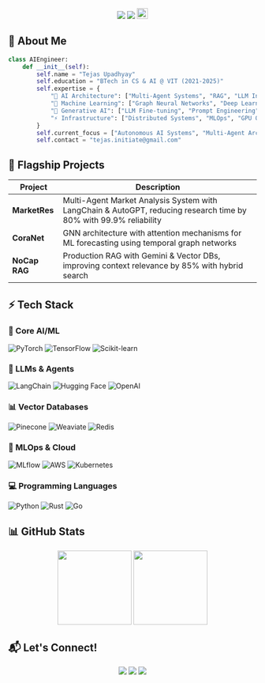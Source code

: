 <!-- Header -->
<div align="center">
  <img src="https://capsule-render.vercel.app/api?type=waving&color=gradient&customColorList=12,13,19,20,21&height=180&section=header&text=Tejas%20Upadhyay&fontSize=50&fontColor=ffffff&animation=fadeIn&fontAlignY=35&desc=AI%20Architecture%20Engineer%20%7C%20ML%20Systems%20Designer&descSize=16&descAlignY=55&descColor=ffffff" />

  <!-- Dynamic Typing + Profile Views in one line -->
  <img src="https://readme-typing-svg.demolab.com?font=Fira+Code&weight=600&size=22&duration=3000&pause=1000&color=7C3AED&center=true&vCenter=true&width=600&height=60&lines=Building+Autonomous+AI+Systems;Crafting+Multi-Agent+Architectures;Pushing+the+Boundaries+of+AGI" />
  <img src="https://komarev.com/ghpvc/?username=TejasUpadhyayy&style=flat-square&color=7C3AED&label=VIEWS" height="22" />
</div>

## 🚀 About Me
```python
class AIEngineer:
    def __init__(self):
        self.name = "Tejas Upadhyay"
        self.education = "BTech in CS & AI @ VIT (2021-2025)"
        self.expertise = {
            "🤖 AI Architecture": ["Multi-Agent Systems", "RAG", "LLM Integration", "Agent Orchestration"],
            "🧠 Machine Learning": ["Graph Neural Networks", "Deep Learning", "Transformers", "RL Agents"],
            "🔮 Generative AI": ["LLM Fine-tuning", "Prompt Engineering", "Vector DBs", "Knowledge Graphs"],
            "⚡ Infrastructure": ["Distributed Systems", "MLOps", "GPU Optimization", "CUDA"]
        }
        self.current_focus = ["Autonomous AI Systems", "Multi-Agent Architectures", "AGI-oriented Solutions"]
        self.contact = "tejas.initiate@gmail.com"
```

## 🎯 Flagship Projects
| Project | Description |
|---------|-------------|
| **MarketRes** | Multi-Agent Market Analysis System with LangChain & AutoGPT, reducing research time by 80% with 99.9% reliability |
| **CoraNet** | GNN architecture with attention mechanisms for ML forecasting using temporal graph networks |
| **NoCap RAG** | Production RAG with Gemini & Vector DBs, improving context relevance by 85% with hybrid search |

## ⚡ Tech Stack
### 🤖 Core AI/ML
![PyTorch](https://img.shields.io/badge/PyTorch-EE4C2C?style=flat-square&logo=pytorch&logoColor=white)
![TensorFlow](https://img.shields.io/badge/TensorFlow-FF6F00?style=flat-square&logo=tensorflow&logoColor=white)
![Scikit-learn](https://img.shields.io/badge/scikit--learn-F7931E?style=flat-square&logo=scikit-learn&logoColor=white)

### 🤖 LLMs & Agents
![LangChain](https://img.shields.io/badge/LangChain-121212?style=flat-square&logo=chainlink&logoColor=white)
![Hugging Face](https://img.shields.io/badge/Hugging%20Face-FFD21E?style=flat-square&logo=huggingface&logoColor=black)
![OpenAI](https://img.shields.io/badge/OpenAI-412991?style=flat-square&logo=openai&logoColor=white)

### 📊 Vector Databases
![Pinecone](https://img.shields.io/badge/Pinecone-000000?style=flat-square&logo=pinecone&logoColor=white)
![Weaviate](https://img.shields.io/badge/Weaviate-FF5F15?style=flat-square&logo=weaviate&logoColor=white)
![Redis](https://img.shields.io/badge/Redis-DC382D?style=flat-square&logo=redis&logoColor=white)

### 🔧 MLOps & Cloud
![MLflow](https://img.shields.io/badge/MLflow-0194E2?style=flat-square&logo=mlflow&logoColor=white)
![AWS](https://img.shields.io/badge/AWS-232F3E?style=flat-square&logo=amazon-aws&logoColor=white)
![Kubernetes](https://img.shields.io/badge/Kubernetes-326CE5?style=flat-square&logo=kubernetes&logoColor=white)

### 💻 Programming Languages
![Python](https://img.shields.io/badge/Python-3776AB?style=flat-square&logo=python&logoColor=white)
![Rust](https://img.shields.io/badge/Rust-000000?style=flat-square&logo=rust&logoColor=white)
![Go](https://img.shields.io/badge/Go-00ADD8?style=flat-square&logo=go&logoColor=white)

## 📊 GitHub Stats
<div align="center">
  <img height="150em" src="https://github-readme-stats.vercel.app/api?username=TejasUpadhyayy&show_icons=true&theme=radical"/>
  <img height="150em" src="https://github-readme-streak-stats.herokuapp.com/?user=TejasUpadhyayy&theme=radical"/>
</div>

## 📬 Let's Connect!
<p align="center">
  <a href="https://www.linkedin.com/in/tejasupadhyayy"><img src="https://img.shields.io/badge/LinkedIn-%230077B5.svg?&style=flat-square&logo=linkedin&logoColor=white"/></a>
  <a href="mailto:tejas.initiate@gmail.com"><img src="https://img.shields.io/badge/Email-%23D14836.svg?&style=flat-square&logo=gmail&logoColor=white"/></a>
  <a href="https://github.com/TejasUpadhyayy"><img src="https://img.shields.io/badge/GitHub-100000?style=flat-square&logo=github&logoColor=white"/></a>
</p>
